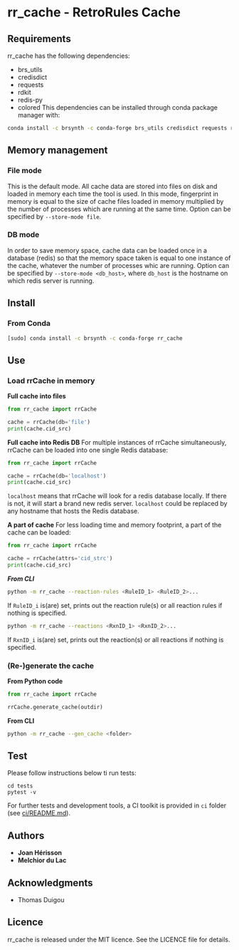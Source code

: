 # rr_cache - RetroRules Cache

## Requirements
rr_cache has the following dependencies:
- brs_utils
- credisdict
- requests
- rdkit
- redis-py
- colored
This dependencies can be installed through conda package manager with:
```sh
conda install -c brsynth -c conda-forge brs_utils credisdict requests rdkit redis-py colored
```

## Memory management

### File mode
This is the default mode. All cache data are stored into files on disk and loaded in memory each time the tool is used. In this mode, fingerprint in memory is equal to the size of cache files loaded in memory multiplied by the number of processes which are running at the same time. Option can be specified by `--store-mode file`.

### DB mode
In order to save memory space, cache data can be loaded once in a database (redis) so that the memory space taken is equal to one instance of the cache, whatever the number of processes whic are running. Option can be specified by `--store-mode <db_host>`, where `db_host` is the hostname on which redis server is running.


## Install
### From Conda
```sh
[sudo] conda install -c brsynth -c conda-forge rr_cache
```

## Use

### Load rrCache in memory
**Full cache into files**
```python
from rr_cache import rrCache

cache = rrCache(db='file')
print(cache.cid_src)
```

**Full cache into Redis DB**
For multiple instances of rrCache simultaneously, rrCache can be loaded into one single Redis database:
```python
from rr_cache import rrCache

cache = rrCache(db='localhost')
print(cache.cid_src)
```
`localhost` means that rrCache will look for a redis database locally. If there is not, it will start a brand new redis server. `localhost` could be replaced by any hostname that hosts the Redis database.

**A part of cache**
For less loading time and memory footprint, a part of the cache can be loaded:
```python
from rr_cache import rrCache

cache = rrCache(attrs='cid_strc')
print(cache.cid_src)
```
***From CLI***
```sh
python -m rr_cache --reaction-rules <RuleID_1> <RuleID_2>...
```
If `RuleID_i` is(are) set, prints out the reaction rule(s) or all reaction rules if nothing is specified.

```sh
python -m rr_cache --reactions <RxnID_1> <RxnID_2>...
```
If `RxnID_i` is(are) set, prints out the reaction(s) or all reactions if nothing is specified.

### (Re-)generate the cache
**From Python code**
```python
from rr_cache import rrCache

rrCache.generate_cache(outdir)
```

**From CLI**
```sh
python -m rr_cache --gen_cache <folder>
```


## Test
Please follow instructions below ti run tests:
```
cd tests
pytest -v
```
For further tests and development tools, a CI toolkit is provided in `ci` folder (see [ci/README.md](ci/README.md)).


## Authors

* **Joan Hérisson**
* **Melchior du Lac**

## Acknowledgments

* Thomas Duigou


## Licence
rr_cache is released under the MIT licence. See the LICENCE file for details.
